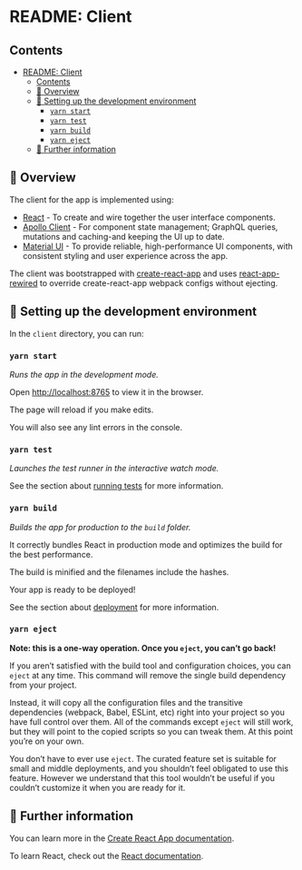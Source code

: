 # README: Client

## Contents

- [README: Client](#readme-client)
  - [Contents](#contents)
  - [🔎 Overview](#-overview)
  - [🔧 Setting up the development environment](#-setting-up-the-development-environment)
    - [`yarn start`](#yarn-start)
    - [`yarn test`](#yarn-test)
    - [`yarn build`](#yarn-build)
    - [`yarn eject`](#yarn-eject)
  - [🚀 Further information](#-further-information)

## 🔎 Overview

The client for the app is implemented using:

- [React](https://reactjs.org/) \- To create and wire together the user
  interface components.
- [Apollo Client](https://www.apollographql.com/docs/react/) \- For component
  state management; GraphQL queries, mutations and caching\-and keeping the UI
  up to date.
- [Material UI](https://material-ui.com/) \- To provide reliable,
  high-performance UI components, with consistent styling and user experience
  across the app.

The client was bootstrapped with
[create-react-app](https://github.com/facebook/create-react-app) and uses
[react-app-rewired](https://github.com/timarney/react-app-rewired) to override
create-react-app webpack configs without ejecting.

## 🔧 Setting up the development environment

In the `client` directory, you can run:

### `yarn start`

_Runs the app in the development mode._

Open [http://localhost:8765](http://localhost:8765) to view it in the browser.

The page will reload if you make edits.

You will also see any lint errors in the console.

### `yarn test`

_Launches the test runner in the interactive watch mode._

See the section about [running
tests](https://facebook.github.io/create-react-app/docs/running-tests) for more
information.

### `yarn build`

_Builds the app for production to the `build` folder._

It correctly bundles React in production mode and optimizes the build for the
best performance.

The build is minified and the filenames include the hashes.

Your app is ready to be deployed!

See the section about
[deployment](https://facebook.github.io/create-react-app/docs/deployment) for
more information.

### `yarn eject`

**Note: this is a one-way operation. Once you `eject`, you can’t go back!**

If you aren’t satisfied with the build tool and configuration choices, you can
`eject` at any time. This command will remove the single build dependency from
your project.

Instead, it will copy all the configuration files and the transitive
dependencies (webpack, Babel, ESLint, etc) right into your project so you have
full control over them. All of the commands except `eject` will still work, but
they will point to the copied scripts so you can tweak them. At this point
you’re on your own.

You don’t have to ever use `eject`. The curated feature set is suitable for
small and middle deployments, and you shouldn’t feel obligated to use this
feature. However we understand that this tool wouldn’t be useful if you couldn’t
customize it when you are ready for it.

## 🚀 Further information

You can learn more in the [Create React App
documentation](https://facebook.github.io/create-react-app/docs/getting-started).

To learn React, check out the [React documentation](https://reactjs.org/).
